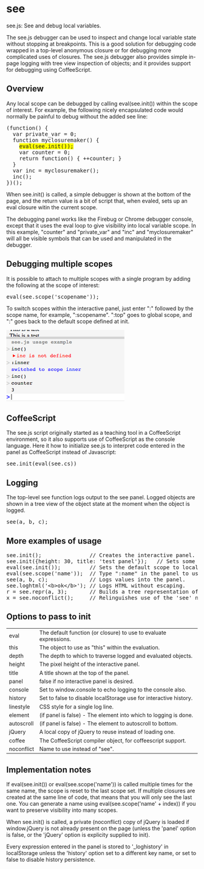see
===

see.js: See and debug local variables.

The see.js debugger can be used to inspect and change local variable
state without stopping at breakpoints.  This is a good solution for
debugging code wrapped in a top-level anonymous closure or for
debugging more complicated uses of closures.  The see.js debugger
also provides simple in-page logging with tree view inspection of
objects; and it provides support for debugging using CoffeeScript.


Overview
--------

Any local scope can be debugged by calling eval(see.init())
within the scope of interest.  For example, the following nicely
encapsulated code would normally be painful to debug without the
added see line:

<pre>
(function() {
  var private_var = 0;
  function myclosuremaker() {
    <span style="background:yellow">eval(see.init());</span>
    var counter = 0;
    return function() { ++counter; }
  }
  var inc = myclosuremaker();
  inc();
})();
</pre>

When see.init() is called, a simple debugger is shown at the
bottom of the page, and the return value is a bit of script that,
when evaled, sets up an eval closure witin the current scope.

The debugging panel works like the Firebug or Chrome debugger
console, except that it uses the eval loop to give visibility into
local variable scope.  In this example, "counter" and "private_var"
and "inc" and "myclosuremaker" will all be visible symbols that
can be used and manipulated in the debugger.


Debugging multiple scopes
-------------------------

It is possible to attach to multiple scopes with a single program
by adding the following at the scope of interest:

<pre>
eval(see.scope('scopename'));
</pre>

To switch scopes within the interactive panel, just enter ":" followed
by the scope name, for example, ":scopename".  ":top" goes to global
scope, and ":" goes back to the default scope defined at init.

![Screenshot of see panel](see-usage.png?raw=true)


CoffeeScript
------------

The see.js script originally started as a teaching tool in a
CoffeeScript environment, so it also supports use of CoffeeScript
as the console language.  Here it how to initialize see.js to
interpret code entered in the panel as CoffeeScript instead of
Javascript:

<pre>
see.init(eval(see.cs))
</pre>


Logging
-------

The top-level see function logs output to the see panel.  Logged
objects are shown in a tree view of the object state at the
moment when the object is logged.

<pre>
see(a, b, c);
</pre>


More examples of usage
----------------------

<pre>
see.init();               // Creates the interactive panel.
see.init({height: 30, title: 'test panel'});   // Sets some options.
eval(see.init());         // Sets the default scope to local scope.
eval(see.scope('name'));  // Type ":name" in the panel to use this scope.
see(a, b, c);             // Logs values into the panel.
see.loghtml('&lt;b>ok&lt;/b>'); // Logs HTML without escaping.
r = see.repr(a, 3);       // Builds a tree representation of a to depth 3.
x = see.noconflict();     // Relinguishes use of the 'see' name; use 'x'.
</pre>


Options to pass to init
-----------------------
<table>
<tr><td>eval</td><td>The default function (or closure) to use to evaluate expressions.</td></tr>
<tr><td>this</td><td>The object to use as "this" within the evaluation.</td></tr>
<tr><td>depth</td><td>The depth to which to traverse logged and evaluated objects.</td></tr>
<tr><td>height</td><td>The pixel height of the interactive panel.</td></tr>
<tr><td>title</td><td>A title shown at the top of the panel.</td></tr>
<tr><td>panel</td><td>false if no interactive panel is desired.</td></tr>
<tr><td>console</td><td>Set to window.console to echo logging to the console also.</td></tr>
<tr><td>history</td><td>Set to false to disable localStorage use for interactive history.</td></tr>
<tr><td>linestyle</td><td>CSS style for a single log line.</td></tr>
<tr><td>element</td><td>(if panel is false) - The element into which to logging is done.</td></tr>
<tr><td>autoscroll</td><td>(if panel is false) - The element to autoscroll to bottom.</td></tr>
<tr><td>jQuery</td><td>A local copy of jQuery to reuse instead of loading one.</td></tr>
<tr><td>coffee</td><td>The CoffeeScript compiler object, for coffeescript support.</td></tr>
<tr><td>noconflict</td><td>Name to use instead of "see".</td></tr>
</table>


Implementation notes
--------------------

If eval(see.init()) or eval(see.scope('name')) is called multiple
times for the same name, the scope is reset to the last scope set.
If multiple closures are created at the same line of code, that means that
you will only see the last one.  You can generate a name using
eval(see.scope('name' + index)) if you want to preserve visibility
into many scopes.

When see.init() is called, a private (noconflict) copy of jQuery is
loaded if window.jQuery is not already present on the page (unless
the 'panel' option is false, or the 'jQuery' option is explicity
supplied to init).

Every expression entered in the panel is stored to '_loghistory' in
localStorage unless the 'history' option set to a different key name, or
set to false to disable history persistence.
